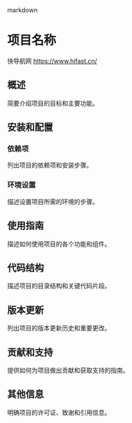 markdown
# 项目名称
快导航网
https://www.hifast.cn/

## 概述

简要介绍项目的目标和主要功能。

## 安装和配置

### 依赖项

列出项目的依赖项和安装步骤。

### 环境设置

描述设置项目所需的环境的步骤。

## 使用指南

描述如何使用项目的各个功能和组件。

## 代码结构

描述项目的目录结构和关键代码片段。

## 版本更新

列出项目的版本更新历史和重要更改。

## 贡献和支持

提供如何为项目做出贡献和获取支持的指南。

## 其他信息

明确项目的许可证、致谢和引用信息。
